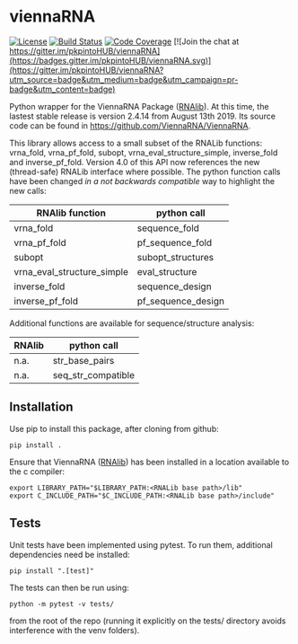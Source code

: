 # viennaRNA

[![License](https://img.shields.io/badge/License-Apache%202.0-blue.svg)](https://opensource.org/licenses/Apache-2.0)
[![Build Status](https://travis-ci.org/pkpinto/viennaRNA.svg?branch=master)](https://travis-ci.org/pkpinto/viennaRNA)
[![Code Coverage](https://codecov.io/gh/pkpinto/viennaRNA/branch/master/graph/badge.svg)](https://codecov.io/gh/pkpinto/viennaRNA)
[![Join the chat at https://gitter.im/pkpintoHUB/viennaRNA](https://badges.gitter.im/pkpintoHUB/viennaRNA.svg)](https://gitter.im/pkpintoHUB/viennaRNA?utm_source=badge&utm_medium=badge&utm_campaign=pr-badge&utm_content=badge)

Python wrapper for the ViennaRNA Package ([RNAlib](https://www.tbi.univie.ac.at/RNA/)). At this time, the lastest stable release is version 2.4.14 from August 13th 2019. Its source code can be found in https://github.com/ViennaRNA/ViennaRNA.

This library allows access to a small subset of the RNALib functions: vrna_fold, vrna_pf_fold, subopt, vrna_eval_structure_simple, inverse_fold and inverse_pf_fold. Version 4.0 of this API now references the new (thread-safe) RNALib interface where possible. The python function calls have been changed *in a not backwards compatible* way to highlight the new calls:

| RNAlib function             | python call          |
|-----------------------------|----------------------|
| vrna_fold                   |    sequence_fold     |
| vrna_pf_fold                | pf_sequence_fold     |
| subopt                      | subopt_structures    |
| vrna_eval_structure_simple  | eval_structure       |
| inverse_fold                |    sequence_design   |
| inverse_pf_fold             | pf_sequence_design   |

Additional functions are available for sequence/structure analysis:

| RNAlib               | python call         |
|----------------------|---------------------|
| n.a.                 | str_base_pairs      |
| n.a.                 | seq_str_compatible  |

## Installation

Use pip to install this package, after cloning from github:
```
pip install .
```

Ensure that ViennaRNA ([RNAlib](https://www.tbi.univie.ac.at/RNA/)) has been installed in a location available to the c compiler:
```
export LIBRARY_PATH="$LIBRARY_PATH:<RNALib base path>/lib"
export C_INCLUDE_PATH="$C_INCLUDE_PATH:<RNALib base path>/include"
```

## Tests

Unit tests have been implemented using pytest. To run them, additional dependencies need be installed:
```
pip install ".[test]"
```

The tests can then be run using:
```
python -m pytest -v tests/
```
from the root of the repo (running it explicitly on the tests/ directory avoids interference with the venv folders).
